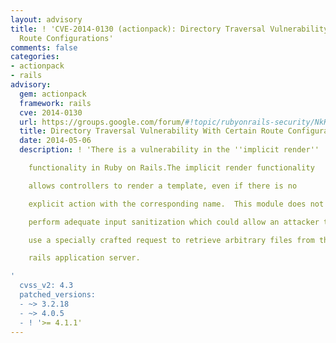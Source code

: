 ```yaml
---
layout: advisory
title: ! 'CVE-2014-0130 (actionpack): Directory Traversal Vulnerability With Certain
  Route Configurations'
comments: false
categories:
- actionpack
- rails
advisory:
  gem: actionpack
  framework: rails
  cve: 2014-0130
  url: https://groups.google.com/forum/#!topic/rubyonrails-security/NkKc7vTW70o
  title: Directory Traversal Vulnerability With Certain Route Configurations
  date: 2014-05-06
  description: ! 'There is a vulnerability in the ''implicit render''

    functionality in Ruby on Rails.The implicit render functionality

    allows controllers to render a template, even if there is no

    explicit action with the corresponding name.  This module does not

    perform adequate input sanitization which could allow an attacker to

    use a specially crafted request to retrieve arbitrary files from the

    rails application server.

'
  cvss_v2: 4.3
  patched_versions:
  - ~> 3.2.18
  - ~> 4.0.5
  - ! '>= 4.1.1'
---
```


